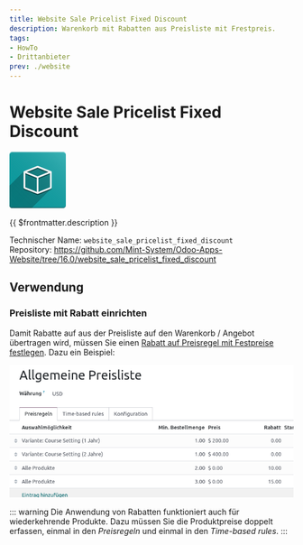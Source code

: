 ```yaml
---
title: Website Sale Pricelist Fixed Discount
description: Warenkorb mit Rabatten aus Preisliste mit Frestpreis.
tags:
- HowTo
- Drittanbieter
prev: ./website
---
```


# Website Sale Pricelist Fixed Discount
![icon_oms_box](assets/icon_oms_box.png)

{{ $frontmatter.description }}

Technischer Name: `website_sale_pricelist_fixed_discount`\
Repository: <https://github.com/Mint-System/Odoo-Apps-Website/tree/16.0/website_sale_pricelist_fixed_discount>

## Verwendung

### Preisliste mit Rabatt einrichten

Damit Rabatte auf aus der Preisliste auf den Warenkorb / Angebot übertragen wird, müssen Sie einen [Rabatt auf Preisregel mit Festpreise festlegen](Product%20Pricelist%20Fixed%20Discount.md#Rabatt%20auf%20Preisregel%20mit%20Festpreise%20festlegen). Dazu ein Beispiel:

![](assets/Website%20Sale%20Pricelist%20Fixed%20Discount%20Preisliste.png)

::: warning
Die Anwendung von Rabatten funktioniert auch für wiederkehrende Produkte. Dazu müssen Sie die Produktpreise doppelt erfassen, einmal in den *Preisregeln* und einmal in den *Time-based rules*.
:::